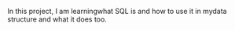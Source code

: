 In this project, I am learningwhat SQL is and how to use it in mydata structure and what it does too.

